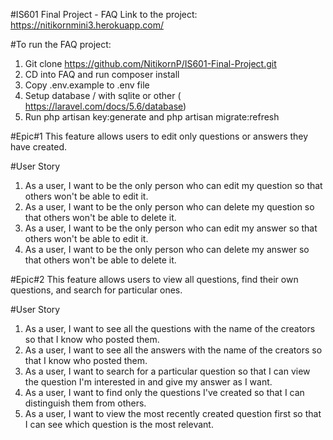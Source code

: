 #IS601 Final Project - FAQ
Link to the project: https://nitikornmini3.herokuapp.com/

#To run the FAQ project:                                                                                                   
1. Git clone https://github.com/NitikornP/IS601-Final-Project.git
2. CD into FAQ and run composer install
3. Copy .env.example to .env file
4. Setup database / with sqlite or other ( https://laravel.com/docs/5.6/database)
5. Run php artisan key:generate and  php artisan migrate:refresh
 
#Epic#1
This feature allows users to edit only questions or answers they have created.

#User Story
1. As a user, I want to be the only person who can edit my question so that others won't be able to edit it.
2. As a user, I want to be the only person who can delete my question so that others won't be able to delete it.
3. As a user, I want to be the only person who can edit my answer so that others won't be able to edit it.
4. As a user, I want to be the only person who can delete my answer so that others won't be able to delete it.

#Epic#2
This feature allows users to view all questions, find their own questions, and search for particular ones.

#User Story  
1. As a user, I want to see all the questions with the name of the creators so that I know who posted them.
2. As a user, I want to see all the answers with the name of the creators so that I know who posted them.
3. As a user, I want to search for a particular question so that I can view the question I'm interested in and give my answer as I want.
4. As a user, I want to find only the questions I've created so that I can distinguish them from others.
5. As a user, I want to view the most recently created question first so that I can see which question is the most relevant.
